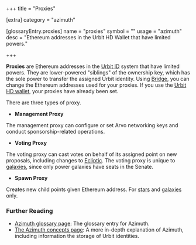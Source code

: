 +++
title = "Proxies"

[extra]
category = "azimuth"

[glossaryEntry.proxies]
name = "proxies"
symbol = ""
usage = "azimuth"
desc = "Ethereum addresses in the Urbit HD Wallet that have limited powers."

+++

**Proxies** are Ethereum addresses in the [Urbit ID](/reference/glossary/azimuth)
system that have limited powers. They are lower-powered "siblings" of the
ownership key, which has the sole power to transfer the assigned Urbit identity.
Using [Bridge](/reference/glossary/bridge), you can change the Ethereum addresses
used for your proxies. If you use the [Urbit HD
wallet](/reference/glossary/hdwallet), your proxies have already been set.

There are three types of proxy.

- **Management Proxy**

The management proxy can configure or set Arvo networking keys and conduct sponsorship-related operations.

- **Voting Proxy**

The voting proxy can cast votes on behalf of its assigned point on new proposals, including changes to [Ecliptic](/reference/glossary/ecliptic). The voting proxy is unique to [galaxies](/reference/glossary/galaxy), since only power galaxies have seats in the Senate.

- **Spawn Proxy**

Creates new child points given Ethereum address. For [stars](/reference/glossary/star) and [galaxies](/reference/glossary/galaxy) only.


### Further Reading

- [Azimuth glossary page](/reference/glossary/azimuth): The glossary entry for Azimuth.
- [The Azimuth concepts page](/reference/azimuth/advanced-azimuth-tools): A more in-depth explanation of Azimuth, including information the storage of Urbit identities.

